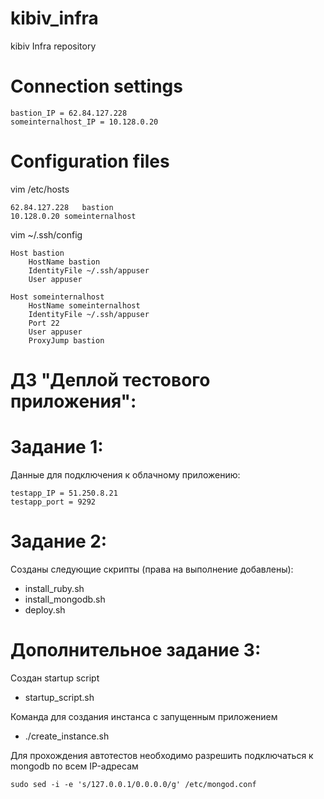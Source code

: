 # kibiv_infra
kibiv Infra repository

# Connection settings
````
bastion_IP = 62.84.127.228
someinternalhost_IP = 10.128.0.20
````
# Configuration files
vim /etc/hosts
````
62.84.127.228	bastion
10.128.0.20	someinternalhost
````
vim ~/.ssh/config
````
Host bastion
	HostName bastion
	IdentityFile ~/.ssh/appuser
	User appuser

Host someinternalhost
	HostName someinternalhost
	IdentityFile ~/.ssh/appuser
	Port 22
	User appuser
	ProxyJump bastion
````

# ДЗ "Деплой тестового приложения":
# Задание 1:
Данные для подключения к облачному приложению:
```
testapp_IP = 51.250.8.21
testapp_port = 9292
```
# Задание 2:
Созданы следующие скрипты (права на выполнение добавлены):
- install_ruby.sh
- install_mongodb.sh
- deploy.sh

# Дополнительное задание 3:
Создан startup script
- startup_script.sh

Команда для создания инстанса с запущенным приложением
- ./create_instance.sh

Для прохождения автотестов необходимо разрешить подключаться к mongodb по всем IP-адресам

````
sudo sed -i -e 's/127.0.0.1/0.0.0.0/g' /etc/mongod.conf
````
